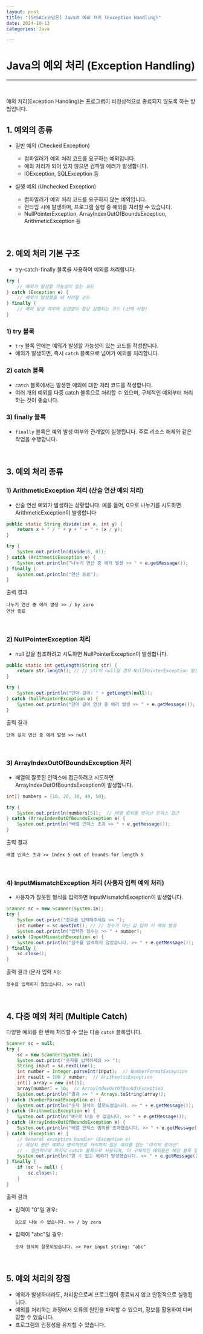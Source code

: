 ```yaml
---
layout: post  
title: "[SeSACx코딩온] Java의 예외 처리 (Exception Handling)"  
date: 2024-10-13
categories: Java  

---
```


# Java의 예외 처리 (Exception Handling)

<hr>  
<br>

예외 처리(Exception Handling)는  프로그램이 비정상적으로 종료되지 않도록 하는 방법입니다.

## 1. 예외의 종류

- 일반 예외 (Checked Exception)  
  - 컴파일러가 예외 처리 코드를 요구하는 예외입니다.
  - 예외 처리가 되어 있지 않으면 컴파일 에러가 발생합니다.
  - IOException, SQLException 등
  
- 실행 예외 (Unchecked Exception)  
  - 컴파일러가 예외 처리 코드를 요구하지 않는 예외입니다.
  - 런타임 시에 발생하며, 프로그램 실행 중 예외를 처리할 수 있습니다.
  - NullPointerException, ArrayIndexOutOfBoundsException, ArithmeticException 등

<br>

## 2. 예외 처리 기본 구조

- try-catch-finally 블록을 사용하여 예외를 처리합니다.

```java
try {
    // 예외가 발생할 가능성이 있는 코드
} catch (Exception e) {
    // 예외가 발생했을 때 처리할 코드
} finally {
    // 예외 발생 여부와 상관없이 항상 실행되는 코드 (선택 사항)
}
```

### 1) try 블록

- `try` 블록 안에는 예외가 발생할 가능성이 있는 코드를 작성합니다. 
- 예외가 발생하면, 즉시 `catch` 블록으로 넘어가 예외를 처리합니다.

### 2) catch 블록

- `catch` 블록에서는 발생한 예외에 대한 처리 코드를 작성합니다. 
- 여러 개의 예외를 다중 catch 블록으로 처리할 수 있으며, 구체적인 예외부터 처리하는 것이 좋습니다.

### 3) finally 블록

- `finally` 블록은 예외 발생 여부와 관계없이 실행됩니다. 주로 리소스 해제와 같은 작업을 수행합니다.

<br>

## 3. 예외 처리 종류

### 1) ArithmeticException 처리 (산술 연산 예외 처리)

- 산술 연산 예외가 발생하는 상황입니다. 예를 들어, 0으로 나누기를 시도하면 ArithmeticException이 발생합니다

```java
public static String divide(int x, int y) {
    return x + " / " + y + " = " + (x / y);
}

try {
    System.out.println(divide(6, 0));
} catch (ArithmeticException e) {
    System.out.println("나누기 연산 중 에러 발생 >> " + e.getMessage());
} finally {
    System.out.println("연산 종료");
}
```

출력 결과
```
나누기 연산 중 에러 발생 >> / by zero
연산 종료
```

<br>

### 2) NullPointerException 처리

- null 값을 참조하려고 시도하면 NullPointerException이 발생합니다.

```java
public static int getLength(String str) {
    return str.length(); // // str이 null일 경우 NullPointerException 발생
}

try {
    System.out.println("단어 길이: " + getLength(null));
} catch (NullPointerException e) {
    System.out.println("단어 길이 연산 중 에러 발생 >> " + e.getMessage());
}
```

출력 결과
```
단어 길이 연산 중 에러 발생 >> null
```

<br>

### 3) ArrayIndexOutOfBoundsException 처리

- 배열의 잘못된 인덱스에 접근하려고 시도하면 ArrayIndexOutOfBoundsException이 발생합니다.

```java
int[] numbers = {10, 20, 30, 40, 50};

try {
    System.out.println(numbers[5]);  // 배열 범위를 벗어난 인덱스 접근
} catch (ArrayIndexOutOfBoundsException e) {
    System.out.println("배열 인덱스 초과 >> " + e.getMessage());
}
```

출력 결과
```
배열 인덱스 초과 >> Index 5 out of bounds for length 5
```

<br>

### 4) InputMismatchException 처리 (사용자 입력 예외 처리)

- 사용자가 잘못된 형식을 입력하면 InputMismatchException이 발생합니다.

```java
Scanner sc = new Scanner(System.in);
try {
    System.out.print("정수를 입력해주세요 >> ");
    int number = sc.nextInt(); // // 정수가 아닌 값 입력 시 예외 발생
    System.out.println("입력한 정수는 >> " + number);
} catch (InputMismatchException e) {
    System.out.println("정수를 입력하지 않았습니다. >> " + e.getMessage());
} finally {
    sc.close();
}
```

출력 결과 (문자 입력 시):
```
정수를 입력하지 않았습니다. >> null
```

<br>

## 4. 다중 예외 처리 (Multiple Catch)

다양한 예외를 한 번에 처리할 수 있는 다중 `catch` 블록입니다.

```java
Scanner sc = null;
try {
    sc = new Scanner(System.in);
    System.out.print("숫자를 입력하세요 >> ");
    String input = sc.nextLine();
    int number = Integer.parseInt(input);  // NumberFormatException
    int result = 100 / number;  // ArithmeticException
    int[] array = new int[5];
    array[number] = 10;  // ArrayIndexOutOfBoundsException
    System.out.println("결과 >> " + Arrays.toString(array));
} catch (NumberFormatException e) {
    System.out.println("숫자 형식이 잘못되었습니다. >> " + e.getMessage());
} catch (ArithmeticException e) {
    System.out.println("0으로 나눌 수 없습니다. >> " + e.getMessage());
} catch (ArrayIndexOutOfBoundsException e) {
    System.out.println("배열 인덱스 범위를 초과했습니다. >> " + e.getMessage());
} catch (Exception e) {
    // General exception handler (Exception e)
    // 예상치 못한 예외나 명시적으로 처리하지 않은 예외를 잡는 "마지막 방어선"
    // - 일반적으로 마지막 catch 블록으로 사용되며, 더 구체적인 예외들은 해당 블록 앞에 위치해야 함
    System.out.println("알 수 없는 예외가 발생했습니다. >> " + e.getMessage());
} finally {
    if (sc != null) {
        sc.close();
    }
}
```

출력 결과
- 입력이 "0"일 경우:
  ```
  0으로 나눌 수 없습니다. >> / by zero
  ```
- 입력이 "abc"일 경우:
  ```
  숫자 형식이 잘못되었습니다. >> For input string: "abc"
  ```

<br>

## 5. 예외 처리의 장점

- 예외가 발생하더라도, 처리함으로써 프로그램이 종료되지 않고 안정적으로 실행됩니다.
- 예외를 처리하는 과정에서 오류의 원인을 파악할 수 있으며, 정보를 활용하여 디버깅할 수 있습니다.
- 프로그램의 안정성을 유지할 수 있습니다.